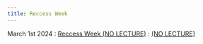 ```yaml
---
title: Reccess Week
---
```



March 1st 2024
: [Reccess Week (NO LECTURE)](#)
  : [(NO LECTURE)](#)



